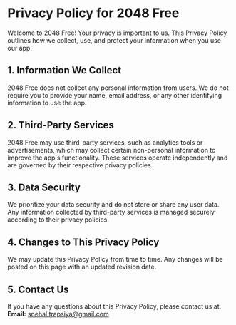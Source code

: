 # Privacy Policy for 2048 Free


Welcome to 2048 Free! Your privacy is important to us. This Privacy Policy outlines how we collect, use, and protect your information when you use our app.

## 1. Information We Collect
2048 Free does not collect any personal information from users. We do not require you to provide your name, email address, or any other identifying information to use the app.

## 2. Third-Party Services
2048 Free may use third-party services, such as analytics tools or advertisements, which may collect certain non-personal information to improve the app's functionality. These services operate independently and are governed by their respective privacy policies.

## 3. Data Security
We prioritize your data security and do not store or share any user data. Any information collected by third-party services is managed securely according to their privacy policies.

## 4. Changes to This Privacy Policy
We may update this Privacy Policy from time to time. Any changes will be posted on this page with an updated revision date.

## 5. Contact Us
If you have any questions about this Privacy Policy, please contact us at:  
**Email:** snehal.trapsiya@gmail.com
